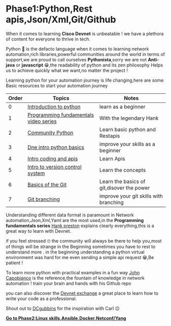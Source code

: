 # Phase1:Python,Rest apis,Json/Xml,Git/Github

When it comes to learning **Cisco Devnet** is unbeatable ! we have a plethora of content for everyone to thrive in tech.

Python 🐍 is the defacto language when it comes to learning network automation,rich libraries,powerful communities around the world in terms of support,we are proud to call ourselves **Pythonista**,sorry we are not **Anti-java** or **javascript** 😁,the readability of python and its zen philosophy Helps us to achieve quickly what we want,no matter the project ! 

Learning python for your automation journey is life changing,here are some Basic resources to start your automation journey

| Order| Topics                          | Notes |
|-------|---------------------------------|-------------------|
| 0  | [Introduction to python](https://developer.cisco.com/learning/modules/dne-intro-python/introduction-to-python-introduction-to-python/)| learn as a beginner
| 1 | [Programming fundamentals video series](https://developer.cisco.com/video/net-prog-basics/01-programming_fundamentals/python_part_1)| With the legendary Hank 
| 2 | [Community Python](https://developer.cisco.com/learning/labs/community-python-intro-lab/introduction/)|Learn basic python and Restapis
| 3 | [Dne intro python basics](https://developer.cisco.com/learning/labs/dne-intro-python-basics/introduction/) | improve your skills as a beginner
| 4 | [Intro coding and apis](https://developer.cisco.com/learning/modules/programming-fundamentals/intro-coding-and-apis/introduction/)|Learn Apis
| 5 | [Intro to version control system ](https://developer.cisco.com/learning/modules/intro-git/introduction-to-version-control-systems/)|Learn the concepts
| 6 | [Basics of the Git](https://developer.cisco.com/learning/labs/git-intro/) |Learn the basics of git,disover the power 
| 7 | [Git branching](https://developer.cisco.com/learning/labs/git-branching/)|improve your git skills with branching 


Understanding different data format is paramount in Network automation,Json,Xml,Yaml are the most used,in the **Programming fundamentals series** [Hank preston](https://twitter.com/hfpreston) explains clearly everything,this is a great way to learn with Devnet.


if you feel stressed 🙄 the community will always be there to help you,most of things will be strange in the Beginning sometimes you have to rest to understand more .
in the beginning understanding a python virtual environmemt was hard for me even sending a simple api request 😁,Be patient !


To learn more python with practical examples in a fun way [John Capobianco](https://github.com/automateyournetwork) is the reference,the fountain of knowledge in network automation ! train your brain and hands with his Github repo 

you can also discover the [Devnet exchange](https://developer.cisco.com/exchange/) a great place to learn how to write your code as a professional.


Shout out to [DCgubbins](https://twitter.com/DCgubbins) for the inspiration with Carl 😉 

[**Go to Phase2:Linux skills,Ansible,Docker,Netconf/Yang**](https://github.com/verlaine-muhungu/Learn-Like-Carl/tree/main/Phase2)
